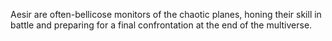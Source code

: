 Aesir are often-bellicose monitors of the chaotic planes, honing their skill in battle and preparing for a final confrontation at the end of the multiverse.